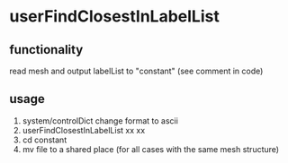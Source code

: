 # userFindClosestInLabelList

## functionality
read mesh and output labelList to "constant" (see comment in code)

## usage
1. system/controlDict change format to ascii
2. userFindClosestInLabelList xx xx
3. cd constant
4. mv file to a shared place (for all cases with the same mesh structure)
